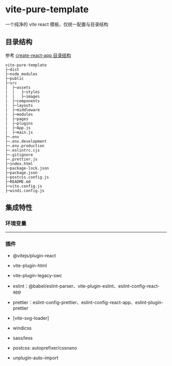 # vite-pure-template

一个纯净的 vite react 模板，仅统一配置与目录结构

## 目录结构

参考 [create-react-app 目录结构](https://create-react-app.dev/docs/folder-structure)

```
vite-pure-template
├─dist
├─node_modules
├─public
├─src
|  ├─assets
|  |   ├─styles
|  |   ├─images
|  ├─components
|  ├─layouts
|  ├─middleware
|  ├─modules
|  ├─pages
|  ├─plugins
|  ├─App.js
|  ├─main.js
├─.env
├─.env.development
├─.env.production
├─.eslintrc.cjs
├─.gitignore
├─.prettier.js
├─index.html
├─package-lock.json
├─package.json
├─postcss.config.js
├─README.md
├─vite.config.js
├─windi.config.js
```

## 集成特性

### 环境变量

---

### 插件

- @vitejs/plugin-react

- vite-plugin-html

- vite-plugin-legacy-swc

- eslint：@babel/eslint-parser、vite-plugin-eslint、eslint-config-react-app

- prettier：eslint-config-prettier、eslint-config-react-app、eslint-plugin-prettier

- [vite-svg-loader]

- windicss

- sass/less

- postcss: autoprefixer/cssnano

- unplugin-auto-import

